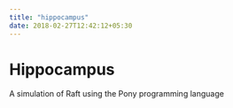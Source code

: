 ```yaml
---
title: "hippocampus"
date: 2018-02-27T12:42:12+05:30
---
```


# Hippocampus

A simulation of Raft using the Pony programming language

